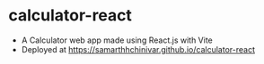 # calculator-react
- A Calculator web app made using React.js with Vite
- Deployed at <a href='https://samarthhchinivar.github.io/calculator-react' target='_blank' rel='noreopener'>https://samarthhchinivar.github.io/calculator-react</a>
